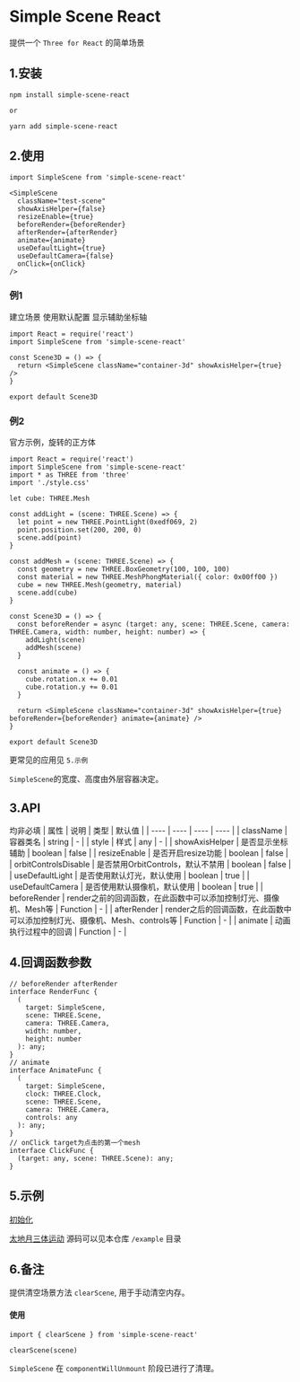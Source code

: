 # Simple Scene React
提供一个 `Three for React` 的简单场景

## 1.安装
`npm install simple-scene-react`

`or`

`yarn add simple-scene-react`

## 2.使用
`import SimpleScene from 'simple-scene-react'`
``` 
<SimpleScene
  className="test-scene"
  showAxisHelper={false}
  resizeEnable={true}
  beforeRender={beforeRender}
  afterRender={afterRender}
  animate={animate}
  useDefaultLight={true}
  useDefaultCamera={false}
  onClick={onClick}
/> 
```
### 例1

建立场景 使用默认配置 显示辅助坐标轴
```
import React = require('react')
import SimpleScene from 'simple-scene-react'

const Scene3D = () => {
  return <SimpleScene className="container-3d" showAxisHelper={true} />
}

export default Scene3D

```

### 例2

官方示例，旋转的正方体
```
import React = require('react')
import SimpleScene from 'simple-scene-react'
import * as THREE from 'three'
import './style.css'

let cube: THREE.Mesh

const addLight = (scene: THREE.Scene) => {
  let point = new THREE.PointLight(0xedf069, 2)
  point.position.set(200, 200, 0)
  scene.add(point)
}

const addMesh = (scene: THREE.Scene) => {
  const geometry = new THREE.BoxGeometry(100, 100, 100)
  const material = new THREE.MeshPhongMaterial({ color: 0x00ff00 })
  cube = new THREE.Mesh(geometry, material)
  scene.add(cube)
}

const Scene3D = () => {
  const beforeRender = async (target: any, scene: THREE.Scene, camera: THREE.Camera, width: number, height: number) => {
    addLight(scene)
    addMesh(scene)
  }

  const animate = () => {
    cube.rotation.x += 0.01
    cube.rotation.y += 0.01
  }

  return <SimpleScene className="container-3d" showAxisHelper={true} beforeRender={beforeRender} animate={animate} />
}

export default Scene3D
```

更常见的应用见 `5.示例`

`SimpleScene`的宽度、高度由外层容器决定。

## 3.API
均非必填
| 属性    | 说明  | 类型 | 默认值 |
|  ----  | ----  | ---- | ---- |
| className  | 容器类名 | string | - |
| style  | 样式 | any | - |
| showAxisHelper  | 是否显示坐标辅助 | boolean | false |
| resizeEnable  | 是否开启resize功能 | boolean | false |
| orbitControlsDisable  | 是否禁用OrbitControls，默认不禁用 | boolean | false |
| useDefaultLight  | 是否使用默认灯光，默认使用 | boolean | true |
| useDefaultCamera  | 是否使用默认摄像机，默认使用 | boolean | true |
| beforeRender  | render之前的回调函数，在此函数中可以添加控制灯光、摄像机、Mesh等 | Function | - |
| afterRender  | render之后的回调函数，在此函数中可以添加控制灯光、摄像机、Mesh、controls等 | Function | - |
| animate  | 动画执行过程中的回调 | Function | - |

## 4.回调函数参数
```
// beforeRender afterRender
interface RenderFunc {
  (
    target: SimpleScene,
    scene: THREE.Scene,
    camera: THREE.Camera,
    width: number,
    height: number
  ): any;
}
// animate
interface AnimateFunc {
  (
    target: SimpleScene,
    clock: THREE.Clock,
    scene: THREE.Scene,
    camera: THREE.Camera,
    controls: any
  ): any;
}
// onClick target为点击的第一个mesh
interface ClickFunc {
  (target: any, scene: THREE.Scene): any;
}

```
## 5.示例
[初始化](https://silencetiger.github.io/simple-scene-react/)


[太地月三体运动](https://silencetiger.github.io/simple-scene-react/)
源码可以见本仓库 `/example` 目录
## 6.备注
提供清空场景方法 `clearScene`, 用于手动清空内存。
#### 使用
`import { clearScene } from 'simple-scene-react'`

`clearScene(scene)`

`SimpleScene` 在 `componentWillUnmount` 阶段已进行了清理。